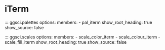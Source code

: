 # iTerm

::: ggsci.palettes
    options:
      members:
        - pal_iterm
      show_root_heading: true
      show_source: false

::: ggsci.scales
    options:
      members:
        - scale_color_iterm
        - scale_colour_iterm
        - scale_fill_iterm
      show_root_heading: true
      show_source: false
